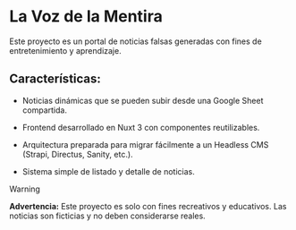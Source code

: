 # La Voz de la Mentira

Este proyecto es un portal de noticias falsas generadas con fines de entretenimiento y aprendizaje.

## Características:

- Noticias dinámicas que se pueden subir desde una Google Sheet compartida.

- Frontend desarrollado en Nuxt 3 con componentes reutilizables.

- Arquitectura preparada para migrar fácilmente a un Headless CMS (Strapi, Directus, Sanity, etc.).

- Sistema simple de listado y detalle de noticias.

> [!WARNING]  
>**Advertencia:**
>Este proyecto es solo con fines recreativos y educativos. Las noticias son ficticias y no deben considerarse reales.